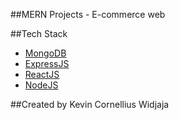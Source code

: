 ##MERN Projects - E-commerce web 

##Tech Stack
- [MongoDB](https://www.mongodb.com/)
- [ExpressJS](https://expressjs.com/)
- [ReactJS](https://reactjs.org/)
- [NodeJS](https://nodejs.org/en/)

##Created by Kevin Cornellius Widjaja

